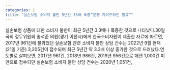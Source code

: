 ```yaml
---
categories: i
title: "실손보험 소비자 불만 5년간 33배 폭증“분쟁 가이드라인 필요”"
---
```

실손보험 상품에 대한 소비자 불만이 최근 5년간 3.3배나 폭증한 것으로 나타났다.30일 국회 정무위원회 송석준 의원(경기 이천시)에게 한국소비자원이 제출한 자료에 따르면, 2017년 961건에 불과했던 실손보험 관련 소비자 불만 상담 건수는 2022년 9월 현재(21일 기준) 3,205건이 접수되며 최근 5년간 약 3.3배 이상 증가한 것으로 드러났다.연도별로 살펴보면, 2017년 961건, 2018년 986건, 2019년 956건으로 매년 1,000건 미만으로 접수되던 실손보험 소비자 불만 상담 건수는 2020년 1,051건,